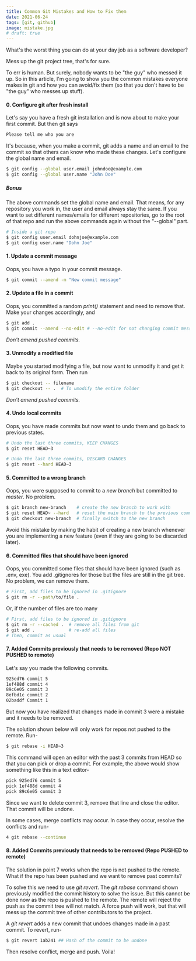 ```yaml
---
title: Common Git Mistakes and How to Fix them
date: 2021-06-24
tags: [git, github]
image: mistake.jpg
# draft: true
---
```


<!-- * You want to be able to confidently undo changes that break your cod
* Track changes - You want to be able to figure out what was necessary to implement a feature, or how various code is related to other code.   Mostly, you want to know why somebody chose to write a particular piece of code. -->

What's the worst thing you can do at your day job as a software developer?

Mess up the git project tree, that's for sure.

To err is human. But surely, nobody wants to be "the guy" who messed it up. So in this article, I'm going to show you the common mistakes everyone makes in git and how you can avoid/fix them (so that you don't have to be "the guy" who messes up stuff).

#### 0. Configure git after fresh install

Let's say you have a fresh git installation and is now about to make your first commit. But then git says 

```bash
Please tell me who you are
```

It's because, when you make a commit, git adds a name and an email to the commit so that others can know who made these changes. Let's configure the global name and email.

```bash
$ git config --global user.email johndoe@example.com
$ git config --global user.name "John Doe"
```

##### Bonus

The above commands set the global name and email. That means, for any repository you work in, the user and email always stay the same. If you want to set different names/emails for different repositories, go to the root of that repo and run the above commands again without the "--global" part.

```bash
# Inside a git repo
$ git config user.email dohnjoe@example.com
$ git config user.name "Dohn Joe"
```

#### 1. Update a commit message

Oops, you have a typo in your commit message. 

```bash
$ git commit --amend -m "New commit message"
```

#### 2. Update a file in a commit

Oops, you committed a random _print()_ statement and need to remove that. Make your changes accordingly, and

```bash
$ git add .
$ git commit --amend --no-edit # --no-edit for not changing commit message
```

_Don't amend pushed commits._

#### 3. Unmodify a modified file

Maybe you started modifying a file, but now want to unmodify it and get it back to its original form. Then run

```bash
$ git checkout -- filename
$ git checkout -- .  # To umodify the entire folder
```

_Don't amend pushed commits._

#### 4. Undo local commits

Oops, you have made commits but now want to undo them and go back to previous states. 

```bash
# Undo the last three commits, KEEP CHANGES
$ git reset HEAD~3

# Undo the last three commits, DISCARD CHANGES
$ git reset --hard HEAD~3
```

#### 5. Committed to a wrong branch

Oops, you were supposed to commit to a _new branch_ but committed to _master_. No problem.

```bash
$ git branch new-branch    # create the new branch to work with
$ git reset HEAD~ --hard   # reset the main branch to the previous commit
$ git checkout new-branch  # finally switch to the new branch
```

Avoid this mistake by making the habit of creating a new branch whenever you are implementing a new feature (even if they are going to be discarded later).

#### 6. Committed files that should have been ignored

Oops, you committed some files that should have been ignored (such as .env, exe). You add .gitignores for those but the files are still in the git tree. No problem, we can remove them.

```bash
# First, add files to be ignored in .gitignore
$ git rm -r --path/to/file .  
```

Or, if the number of files are too many

```bash
# First, add files to be ignored in .gitignore
$ git rm -r --cached .  # remove all files from git
$ git add .             # re-add all files
# Then, commit as usual
```

#### 7. Added Commits previously that needs to be removed (Repo NOT PUSHED to remote)

Let's say you made the following commits.

```bash
925ed76 commit 5
1ef488d commit 4
89c6e05 commit 3
8efbd1c commit 2
02baddf Commit 1
```

But now you have realized that changes made in commit 3 were a mistake and it needs to be removed.

The solution shown below will only work for repos not pushed to the remote. Run-

```bash
$ git rebase -i HEAD~3
```

This command will open an editor with the past 3 commits from HEAD so that you can pick or drop a commit. For example, the above would show something like this in a text editor-

```bash
pick 925ed76 commit 5
pick 1ef488d commit 4
pick 89c6e05 commit 3
```

Since we want to delete commit 3, remove that line and close the editor. That commit will be undone.

In some cases, merge conflicts may occur. In case they occur, resolve the conflicts and run-

```bash
4 git rebase --continue
```

#### 8. Added Commits previously that needs to be removed (Repo PUSHED to remote)

The solution in point 7 works when the repo is not pushed to the remote. What if the repo has been pushed and we want to remove past commits?

To solve this we need to use _git revert_. The _git rebase_ command shown previously modified the commit history to solve the issue. But this cannot be done now as the repo is pushed to the remote. The remote will reject the push as the commit tree will not match. A force push will work, but that will mess up the commit tree of other contributors to the project.

A _git revert_ adds a new commit that undoes changes made in a past commit. To revert, run-

```bash
$ git revert 1ab241 ## Hash of the commit to be undone
```

Then resolve conflict, merge and push. Voila!

